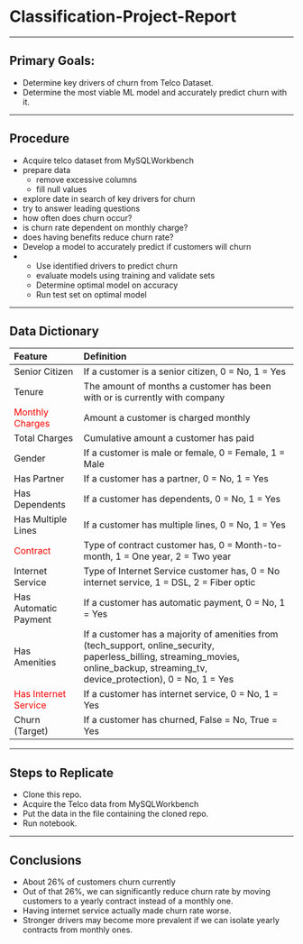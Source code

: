 # Classification-Project-Report
---
## Primary Goals: 
- Determine key drivers of churn from Telco Dataset. 
- Determine the most viable ML model and accurately predict churn with it.
---
## Procedure
- Acquire telco dataset from MySQLWorkbench
- prepare data
  - remove excessive columns
  - fill null values
- explore date in search of key drivers for churn
- try to answer leading questions
 - how often does churn occur?
 - is churn rate dependent on monthly charge?
 - does having benefits reduce churn rate?
- Develop a model to accurately predict if customers will churn
- - Use identified drivers to predict churn
  - evaluate models using training and validate sets
  - Determine optimal model on accuracy
  - Run test set on optimal model
---
## Data Dictionary
| Feature | Definition | 
| :- | :- |
| Senior Citizen | If a customer is a senior citizen, 0 = No, 1 = Yes |
| Tenure | The amount of months a customer has been with or is currently with company |
| <font color='red'>Monthly Charges</font> | Amount a customer is charged monthly |
| Total Charges | Cumulative amount a customer has paid |
| Gender | If a customer is male or female, 0 = Female, 1 = Male |
| Has Partner | If a customer has a partner, 0 = No, 1 = Yes |
| Has Dependents | If a customer has dependents, 0 = No, 1 = Yes |
| Has Multiple Lines | If a customer has multiple lines, 0 = No, 1 = Yes |
| <font color='red'>Contract</font> | Type of contract customer has, 0 = Month-to-month, 1 = One year, 2 = Two year|
| Internet Service | Type of Internet Service customer has, 0 = No internet service, 1 = DSL, 2 = Fiber optic |
| Has Automatic Payment | If a customer has automatic payment, 0 = No, 1 = Yes |
| Has Amenities | If a customer has a majority of amenities from (tech_support, online_security, paperless_billing, streaming_movies, online_backup, streaming_tv, device_protection), 0 = No, 1 = Yes |
| <font color='red'>Has Internet Service</font> | If a customer has internet service, 0 = No, 1 = Yes |
| Churn (Target) | If a customer has churned, False = No, True = Yes |
---
## Steps to Replicate
- Clone this repo.
- Acquire the Telco data from MySQLWorkbench
- Put the data in the file containing the cloned repo.
- Run notebook.
---
## Conclusions
- About 26% of customers churn currently
- Out of that 26%, we can significantly reduce churn rate by moving customers to a yearly contract instead of a monthly one.
- Having internet service actually made churn rate worse.
- Stronger drivers may become more prevalent if we can isolate yearly contracts from monthly ones.
